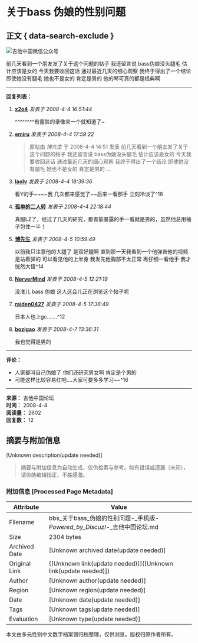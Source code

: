 # 关于bass 伪娘的性别问题

## 正文 { data-search-exclude }


![吉他中国微信公众号](https://www.guitarschina.com/1/gc8.jpg)

前几天看到一个朋友发了关于这个问题的帖子 我还留言说 bass伪娘没头腿毛 估计应该是女的 今天我要收回这话 通过最近几天的细心观察 我终于得出了一个结论 即使她没有腿毛 她也不是女的 肯定是男的 他的琴可真的都是经典啊

---

**回复列表：**

1. **[x2o4](space-uid-145024.html)** _发表于 2008-4-4 16:51:44_

   ^^^^^^^^有露脸的录像来一个就知道了~

2. **[emiru](space-uid-422270.html)** _发表于 2008-4-4 17:59:22_

   > 原帖由 _博先生_ 于 2008-4-4 14:51 发表 前几天看到一个朋友发了关于这个问题的帖子 我还留言说 bass伪娘没头腿毛 估计应该是女的 今天我要收回这话 通过最近几天的细心观察 我终于得出了一个结论 即使她没有腿毛 她也不是女的 肯定是男的 ...

3. **[laolv](space-uid-347283.html)** _发表于 2008-4-4 18:39:36_

   看Y的手~~~~我 几次都来感觉了~~后来一看那手 立刻冷淡了^16

4. **[孤单的二人转](space-uid-167915.html)** _发表于 2008-4-4 22:18:44_

   真服LZ了，经过了几天的研究，那青筋暴露的手一看就是男的，虽然他总用袖子包住一半！

5. **[博先生](space-uid-297036.html)** _发表于 2008-4-5 10:59:49_

   以前我只注意他的大腿了 是双好腿啊 直到那一天我看到一个他弹吉他的视频是站着弹的 可以看见他的上半身 我发先他胸部不太正常 再仔细一看他手 我才恍然大悟^14

6. **[NerverMind](space-uid-414018.html)** _发表于 2008-4-5 12:21:19_

   没准儿 bass 伪娘 这人这会儿正在浏览这个帖子呢

7. **[raiden0427](space-uid-383548.html)** _发表于 2008-4-5 17:38:49_

   日本人也上gc.......^12

8. **[bozigao](space-uid-422030.html)** _发表于 2008-4-7 13:36:31_

   我也觉得是男的

---

**评论：**
- 人家都叫自己伪娘了 你们还研究男女啊 肯定是个男的
- 可能这样比较容易红吧....大家可要多多学习~~^16

---

**来源：** 吉他中国论坛  
**时间：** 2008-4-4  
**阅读量：** 2602  
**回复数：** 12
<!-- tcd_original_link https://bbs.guitarschina.com/thread-612339-1-1.html -->


## 摘要与附加信息

<!-- tcd_abstract -->
[Unknown description(update needed)]
<!-- tcd_abstract_end -->

> 摘要与附加信息为自动生成，仅供检索与参考。如有错误或遗漏（未知），请协助编辑指正，不胜感激。

### 附加信息 [Processed Page Metadata]

| Attribute       | Value                                  |
|-----------------|----------------------------------------|
| Filename        | bbs_关于bass_伪娘的性别问题-_手机版-_Powered_by_Discuz!_-_吉他中国论坛.md                             |
| Size            | 2304 bytes                           |
| Archived Date   | [Unknown archived date(update needed)]                             |
| Original Link   | [[Unknown link(update needed)]]([Unknown link(update needed)])                       |
| Author          | [Unknown author(update needed)]                               |
| Region          | [Unknown region(update needed)]                               |
| Date            | [Unknown date(update needed)]                                 |
| Tags            | [Unknown tags(update needed)]                                 |
| Evaluation            | [Unknown type(update needed)]                                 |
<!-- tcd_table_end -->

本文由多元性别中文数字档案馆归档整理，仅供浏览。版权归原作者所有。
